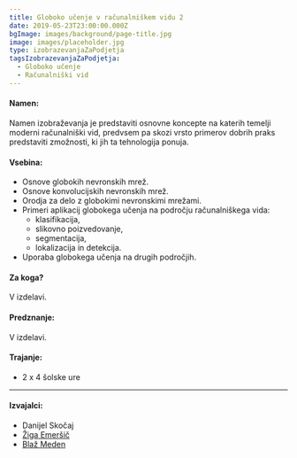 ```yaml
---
title: Globoko učenje v računalniškem vidu 2
date: 2019-05-23T23:00:00.000Z
bgImage: images/background/page-title.jpg
image: images/placeholder.jpg
type: izobrazevanjaZaPodjetja
tagsIzobrazevanjaZaPodjetja:
  - Globoko učenje
  - Računalniški vid
---
```

#### Namen:

Namen izobraževanja je predstaviti osnovne koncepte na katerih temelji moderni računalniški vid, predvsem pa skozi vrsto primerov dobrih praks predstaviti zmožnosti, ki jih ta tehnologija ponuja.

#### Vsebina:

* Osnove globokih nevronskih mrež.
* Osnove konvolucijskih nevronskih mrež.
* Orodja za delo z globokimi nevronskimi mrežami.
* Primeri aplikacij globokega učenja na področju računalniškega vida:
  * klasifikacija,
  * slikovno poizvedovanje,
  * segmentacija,
  * lokalizacija in detekcija.
* Uporaba globokega učenja na drugih področjih.

#### Za koga?
V izdelavi.

#### Predznanje:
V izdelavi.
#### Trajanje:

* 2 x 4 šolske ure

- - -

#### Izvajalci:

* Danijel Skočaj 
* [Žiga Emeršič](https://akademijafri.si/izvajalci/ziga-emersic/) 
* [Blaž Meden](https://akademijafri.si/izvajalci/blaz-meden/)
